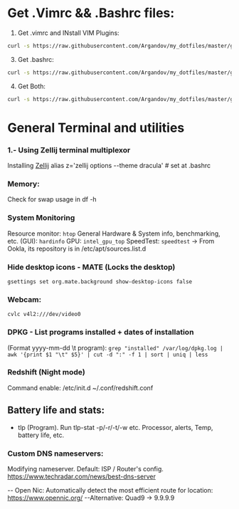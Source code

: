 # Get .Vimrc && .Bashrc files:
1. Get .vimrc and INstall VIM Plugins:
```bash
curl -s https://raw.githubusercontent.com/Argandov/my_dotfiles/master/get-my-dotfiles.sh | bash -s -- --vimrc
```

3. Get .bashrc:
```bash
curl -s https://raw.githubusercontent.com/Argandov/my_dotfiles/master/get-my-dotfiles.sh | bash -s -- --bashrc
```
4. Get Both:
```bash
curl -s https://raw.githubusercontent.com/Argandov/my_dotfiles/master/get-my-dotfiles.sh | bash -s -- --all
```
# General Terminal and utilities

### 1.- Using Zellij terminal multiplexor

Installing [Zellij](https://github.com/zellij-org/zellij)
alias z='zellij options --theme dracula' # set at .bashrc

### Memory:
Check for swap usage in df -h

### System Monitoring
Resource monitor: `htop`
General Hardware & System info, benchmarking, etc. (GUI): `hardinfo`
GPU: `intel_gpu_top`
SpeedTest: `speedtest` -> From Ookla, its repository is in /etc/apt/sources.list.d

### Hide desktop icons - MATE (Locks the desktop)
`gsettings set org.mate.background show-desktop-icons false`

### Webcam:
`cvlc v4l2:///dev/video0`

### DPKG - List programs installed + dates of installation 
(Format yyyy-mm-dd \t program):
`grep "installed" /var/log/dpkg.log | awk '{print $1 "\t" $5}' | cut -d ":" -f 1 | sort | uniq | less`

### Redshift (Night mode)
Command enable: /etc/init.d ~/.conf/redshift.conf

## Battery life and stats:
- tlp  (Program). Run tlp-stat -p/-r/-t/-w etc. Processor, alerts, Temp, battery life, etc. 

### Custom DNS nameservers:

Modifying nameserver. Default: ISP / Router's config.
https://www.techradar.com/news/best-dns-server

-- Open Nic: Automatically detect the most efficient route for location:
https://www.opennic.org/
--Alternative: Quad9 -> 9.9.9.9
